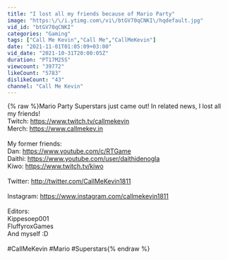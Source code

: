 ```yaml
---
title: "I lost all my friends because of Mario Party"
image: "https:\/\/i.ytimg.com\/vi\/btGV70qCNKI\/hqdefault.jpg"
vid_id: "btGV70qCNKI"
categories: "Gaming"
tags: ["Call Me Kevin","Call Me","CallMeKevin"]
date: "2021-11-01T01:05:09+03:00"
vid_date: "2021-10-31T20:00:05Z"
duration: "PT17M25S"
viewcount: "39772"
likeCount: "5783"
dislikeCount: "43"
channel: "Call Me Kevin"
---
```

{% raw %}Mario Party Superstars just came out! In related news, I lost all my friends!<br />Twitch: <a rel="nofollow" target="blank" href="https://www.twitch.tv/callmekevin">https://www.twitch.tv/callmekevin</a><br />Merch: <a rel="nofollow" target="blank" href="https://www.callmekev.in">https://www.callmekev.in</a><br /><br />My former friends:<br />Dan: <a rel="nofollow" target="blank" href="https://www.youtube.com/c/RTGame">https://www.youtube.com/c/RTGame</a><br />Daithi: <a rel="nofollow" target="blank" href="https://www.youtube.com/user/daithidenogla">https://www.youtube.com/user/daithidenogla</a><br />Kiwo: <a rel="nofollow" target="blank" href="https://www.twitch.tv/kiwo">https://www.twitch.tv/kiwo</a><br /><br />Twitter: <a rel="nofollow" target="blank" href="http://twitter.com/CallMeKevin1811">http://twitter.com/CallMeKevin1811</a><br /><br />Instagram: <a rel="nofollow" target="blank" href="https://www.instagram.com/callmekevin1811">https://www.instagram.com/callmekevin1811</a><br /><br />Editors:  <br />Kippesoep001<br />FluffyroxGames<br />And myself :D<br /><br />#CallMeKevin #Mario #Superstars{% endraw %}
